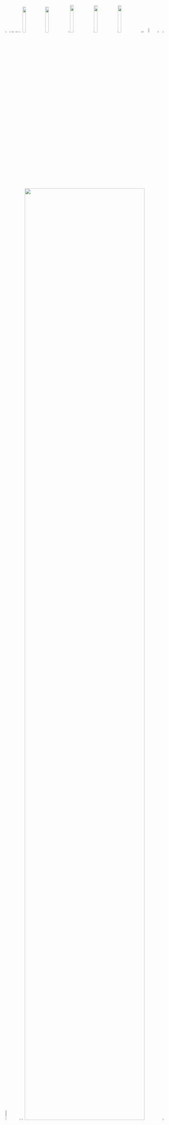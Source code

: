 <picture><source media="(prefers-color-scheme: light)" srcset="https://leonsilicon.github.io/leonsilicon/generator/generated/42d246e86dbd4a939d9ccc6591219bcc57d6183956a6246c35d1be6df80379de6dc778b625a5ca42a5fe7e3c2e8becdc57956223d8f0c57541d751058e937369.png"><source media="(prefers-color-scheme: dark)" srcset="https://leonsilicon.github.io/leonsilicon/generator/generated/6b167f71a782362752b814be67a46b262f0c4ee2dce9500fd24df9311bee952feb206b2402e964e769e77a5884dbb69f9ca52ec778fbc3e705c48cd57eb9dfa8.png"><img src="https://leonsilicon.github.io/leonsilicon/generator/generated/42d246e86dbd4a939d9ccc6591219bcc57d6183956a6246c35d1be6df80379de6dc778b625a5ca42a5fe7e3c2e8becdc57956223d8f0c57541d751058e937369.png" width="2.4822695035460995%" /></picture><a href="#js-contribution-activity"><picture><source media="(prefers-color-scheme: light)" srcset="https://leonsilicon.github.io/leonsilicon/generator/generated/d3d8559acdac9fc85ced576830bafd7b6054c216a3617652f365cbe1a91e5262156d8fbab4839ed3115d4887f244c883cce95b9b506e0ea5529044244658c8aa.png"><source media="(prefers-color-scheme: dark)" srcset="https://leonsilicon.github.io/leonsilicon/generator/generated/0e4cc93fce5aa568da6ce76830853d9cbbc0993c56bb92d5e7bf1bdad06ff401c0b097dd58a67835a23ac0b3cd9b2503fa76ad4206b83212c3768a238467deb3.png"><img src="https://leonsilicon.github.io/leonsilicon/generator/generated/d3d8559acdac9fc85ced576830bafd7b6054c216a3617652f365cbe1a91e5262156d8fbab4839ed3115d4887f244c883cce95b9b506e0ea5529044244658c8aa.png" width="1.4184397163120568%" /></picture></a><picture><source media="(prefers-color-scheme: light)" srcset="https://leonsilicon.github.io/leonsilicon/generator/generated/becc65165b902b95c14ae12bb2eb936e39ae7ad5a983b2c852ad0e49b3e64a09a7da09590d94cb0a40269fea2b2a5caa90ddae87f20719ef25d4b2a5d16c3f81.png"><source media="(prefers-color-scheme: dark)" srcset="https://leonsilicon.github.io/leonsilicon/generator/generated/7fbbe36fef3ff0896a30964782c7d9836c84e98d5e6ec86be12ca676c252addaeedc1a2d15f06bf6f428959c691a500fd7b2ef287777934d4c33d628ebbb1c00.png"><img src="https://leonsilicon.github.io/leonsilicon/generator/generated/becc65165b902b95c14ae12bb2eb936e39ae7ad5a983b2c852ad0e49b3e64a09a7da09590d94cb0a40269fea2b2a5caa90ddae87f20719ef25d4b2a5d16c3f81.png" width="0.9456264775413712%" /></picture><a href="#-the-above-image-is-interactive-try-clicking-on-the-tabs-"><picture><source media="(prefers-color-scheme: light)" srcset="https://leonsilicon.github.io/leonsilicon/generator/generated/1b0c29f41cdd662baacb6a760d01fede85ce0ca131e57560d7313ddb78effadf3fd11d32b28df184006d90cc3cbe29e1021de694d0698ebca5395792e0c6859a.png"><source media="(prefers-color-scheme: dark)" srcset="https://leonsilicon.github.io/leonsilicon/generator/generated/1b4138c079e1db237af31e6cfd1ad0b242398827624defff86a1b7a89fdd556cd817e199df9ae081f8f8fa134788cd7edf136665487aa49e4c2d897d7da791f2.png"><img src="https://leonsilicon.github.io/leonsilicon/generator/generated/1b0c29f41cdd662baacb6a760d01fede85ce0ca131e57560d7313ddb78effadf3fd11d32b28df184006d90cc3cbe29e1021de694d0698ebca5395792e0c6859a.png" width="1.4184397163120568%" /></picture></a><picture><source media="(prefers-color-scheme: light)" srcset="https://leonsilicon.github.io/leonsilicon/generator/generated/becc65165b902b95c14ae12bb2eb936e39ae7ad5a983b2c852ad0e49b3e64a09a7da09590d94cb0a40269fea2b2a5caa90ddae87f20719ef25d4b2a5d16c3f81.png"><source media="(prefers-color-scheme: dark)" srcset="https://leonsilicon.github.io/leonsilicon/generator/generated/7fbbe36fef3ff0896a30964782c7d9836c84e98d5e6ec86be12ca676c252addaeedc1a2d15f06bf6f428959c691a500fd7b2ef287777934d4c33d628ebbb1c00.png"><img src="https://leonsilicon.github.io/leonsilicon/generator/generated/becc65165b902b95c14ae12bb2eb936e39ae7ad5a983b2c852ad0e49b3e64a09a7da09590d94cb0a40269fea2b2a5caa90ddae87f20719ef25d4b2a5d16c3f81.png" width="0.9456264775413712%" /></picture><a href="https://github.com/leonsilicon/leonsilicon/blob/main/readme.markdown"><picture><source media="(prefers-color-scheme: light)" srcset="https://leonsilicon.github.io/leonsilicon/generator/generated/e1374e691e855004cb3ee553567c68cc83f8a1509555889102e015f4e7ed0f39246cbcbba092b71da4f81988b2d391922df1638de2fb1b8eeaf0442b087c2b3e.png"><source media="(prefers-color-scheme: dark)" srcset="https://leonsilicon.github.io/leonsilicon/generator/generated/3369df70373213ef608cb491433601c05448ceffcaa8f6dc9c97bcbc2c6532f328346b1fb8d91990d9fa964d8896fe81022c698468e11322011bafaea52bf062.png"><img src="https://leonsilicon.github.io/leonsilicon/generator/generated/e1374e691e855004cb3ee553567c68cc83f8a1509555889102e015f4e7ed0f39246cbcbba092b71da4f81988b2d391922df1638de2fb1b8eeaf0442b087c2b3e.png" width="1.4184397163120568%" /></picture></a><picture><source media="(prefers-color-scheme: light)" srcset="https://leonsilicon.github.io/leonsilicon/generator/generated/e33eb9fbc7c484e2fcbcdb515899b179e0f482c4232c9da0eefd41ae4db2bbb0a1eb0c7508c6ed838775e1d43c961dd7556c816e4c8b66c2c4ccbc5afd020ba5.png"><source media="(prefers-color-scheme: dark)" srcset="https://leonsilicon.github.io/leonsilicon/generator/generated/4083ca44d8fbdf77750f618cf8a2406bf67b8a785e5c9e1b15735885b15e6ebfbb88780c13feb22609cf959c2a76ed8fcd88f98700e9591121c1bbd41d9455b4.png"><img src="https://leonsilicon.github.io/leonsilicon/generator/generated/e33eb9fbc7c484e2fcbcdb515899b179e0f482c4232c9da0eefd41ae4db2bbb0a1eb0c7508c6ed838775e1d43c961dd7556c816e4c8b66c2c4ccbc5afd020ba5.png" width="2.2458628841607564%" /></picture><a href="https://leonsilicon.com"><picture><source media="(prefers-color-scheme: light)" srcset="https://leonsilicon.github.io/leonsilicon/generator/generated/c018dd35c73a7ccf815cf5d3ec1d4ce842149c3773dbc4ad3547f7cc36871fa0b0b5902f9b84feff3c82447a42424b4fa5caf2e55add999627d39326f55812a9.png"><source media="(prefers-color-scheme: dark)" srcset="https://leonsilicon.github.io/leonsilicon/generator/generated/e2ad626bf8fd369bb48b4afa352ad9055d275461ac07e2d49452dc1ab14f5615c8e75dc188542758f7cd33577bcbb96e7fcf53526730f0205728e133b2bab396.png"><img src="https://leonsilicon.github.io/leonsilicon/generator/generated/c018dd35c73a7ccf815cf5d3ec1d4ce842149c3773dbc4ad3547f7cc36871fa0b0b5902f9b84feff3c82447a42424b4fa5caf2e55add999627d39326f55812a9.png" width="14.420803782505912%" /></picture></a><a href="https://tiktok.com/@leonsilicon"><picture><source media="(prefers-color-scheme: light)" srcset="https://leonsilicon.github.io/leonsilicon/generator/generated/9aed9e0d30d8607161a086e8b304602ea470a4aa3168bf77f64de9d518b80c85940a85133fb13aa667dfd61d1a7c3d857832dd8539418f895017b482ea9aeee2.png"><source media="(prefers-color-scheme: dark)" srcset="https://leonsilicon.github.io/leonsilicon/generator/generated/7b5890a8dd68d900791f8f73af0fff3fe0a4e78eda8adc8bb64f471bad5869f038ae32a6b4ff819d0f23dbea3b156f9cf8b7a59aeee5025e721a969cfba5b3e6.png"><img src="https://leonsilicon.github.io/leonsilicon/generator/generated/9aed9e0d30d8607161a086e8b304602ea470a4aa3168bf77f64de9d518b80c85940a85133fb13aa667dfd61d1a7c3d857832dd8539418f895017b482ea9aeee2.png" width="14.420803782505912%" /></picture></a><picture><source media="(prefers-color-scheme: light)" srcset="https://leonsilicon.github.io/leonsilicon/generator/generated/ac9ab6045061f5b96557bc3d9b3fb2630a1c052990c555ecd4265eff470e0dc033d1df78be97564abd51c3c62efdf88166ac8af179a8ffc5fd2578171039ad68.png"><source media="(prefers-color-scheme: dark)" srcset="https://leonsilicon.github.io/leonsilicon/generator/generated/5e6f9fc4ad31baa9d3d9eed3842fe36490776d3507a8fedafb9bc515f08896d36b9d6bf0b2989b03de3e90311474ade689d9dec18ef404524bbf54a28cb2fa96.png"><img src="https://leonsilicon.github.io/leonsilicon/generator/generated/ac9ab6045061f5b96557bc3d9b3fb2630a1c052990c555ecd4265eff470e0dc033d1df78be97564abd51c3c62efdf88166ac8af179a8ffc5fd2578171039ad68.png" width="1.1820330969267139%" /></picture><a href="https://instagram.com/leonsilicon"><picture><source media="(prefers-color-scheme: light)" srcset="https://leonsilicon.github.io/leonsilicon/generator/generated/70fe32567f4c1575937f35e9f0ed850ecab161eb2b5e6267541b6b7042c3ee08710ad3c1b9dcc4b5d533979dc07dc48f886c3fae327e34d072c55c26b436809c.png"><source media="(prefers-color-scheme: dark)" srcset="https://leonsilicon.github.io/leonsilicon/generator/generated/ba54ffe367904eaad340121ae3dcbd0676dd125fad97c80372ffb097e58d34d2cc1149d8bfb0a3df9db539f31356dbeb602265b6c749b564c3e1169ca83c367f.png"><img src="https://leonsilicon.github.io/leonsilicon/generator/generated/70fe32567f4c1575937f35e9f0ed850ecab161eb2b5e6267541b6b7042c3ee08710ad3c1b9dcc4b5d533979dc07dc48f886c3fae327e34d072c55c26b436809c.png" width="14.893617021276595%" /></picture></a><picture><source media="(prefers-color-scheme: light)" srcset="https://leonsilicon.github.io/leonsilicon/generator/generated/61f0fac5bf85961cb7a7ccc001c9b76104517716b402122d8c130c9c2a8a52a71c217722d31e8d96c6a0d360b7b0129e1cb9501d0a210ec34591bb4aa9b6ade8.png"><source media="(prefers-color-scheme: dark)" srcset="https://leonsilicon.github.io/leonsilicon/generator/generated/c6c8f7599362a9d397a2bb4e245c044b80f852f5726b4be132d65f05640042c04d61f10eff753dc17e67cef95c06ffd44b6a75a0aec27088235f08bb672b8b66.png"><img src="https://leonsilicon.github.io/leonsilicon/generator/generated/61f0fac5bf85961cb7a7ccc001c9b76104517716b402122d8c130c9c2a8a52a71c217722d31e8d96c6a0d360b7b0129e1cb9501d0a210ec34591bb4aa9b6ade8.png" width="0.2364066193853428%" /></picture><a href="https://x.com/leonsilicon"><picture><source media="(prefers-color-scheme: light)" srcset="https://leonsilicon.github.io/leonsilicon/generator/generated/e9702fc0c3ae564ae3caacb650c529a6872265be9ba60c7ebced9772f3ae1dd742f85b15bdbaed3092e8029eb1b19fccd87b2e379f32fdeff983857f78b0b96a.png"><source media="(prefers-color-scheme: dark)" srcset="https://leonsilicon.github.io/leonsilicon/generator/generated/0ab47f90f2ba9d2736e9773e4db759746245c1f842d5c2f932ea4638b3afa37f17c85195a954fe51d4947b5e30c6f2b9f134ba25d8d550296a668ff455e4fe4d.png"><img src="https://leonsilicon.github.io/leonsilicon/generator/generated/e9702fc0c3ae564ae3caacb650c529a6872265be9ba60c7ebced9772f3ae1dd742f85b15bdbaed3092e8029eb1b19fccd87b2e379f32fdeff983857f78b0b96a.png" width="14.775413711583923%" /></picture></a><picture><source media="(prefers-color-scheme: light)" srcset="https://leonsilicon.github.io/leonsilicon/generator/generated/61f0fac5bf85961cb7a7ccc001c9b76104517716b402122d8c130c9c2a8a52a71c217722d31e8d96c6a0d360b7b0129e1cb9501d0a210ec34591bb4aa9b6ade8.png"><source media="(prefers-color-scheme: dark)" srcset="https://leonsilicon.github.io/leonsilicon/generator/generated/c6c8f7599362a9d397a2bb4e245c044b80f852f5726b4be132d65f05640042c04d61f10eff753dc17e67cef95c06ffd44b6a75a0aec27088235f08bb672b8b66.png"><img src="https://leonsilicon.github.io/leonsilicon/generator/generated/61f0fac5bf85961cb7a7ccc001c9b76104517716b402122d8c130c9c2a8a52a71c217722d31e8d96c6a0d360b7b0129e1cb9501d0a210ec34591bb4aa9b6ade8.png" width="0.2364066193853428%" /></picture><a href="https://youtube.com/@leonsilicon"><picture><source media="(prefers-color-scheme: light)" srcset="https://leonsilicon.github.io/leonsilicon/generator/generated/72087ee1841ebceb7a7e3d0074db7bc2dd946bbf32fdf2c330272642b7bf8138d2a7ff02c02912a3b87b9e54c2574f8c812e119406762bcbaa48f59627750ad7.png"><source media="(prefers-color-scheme: dark)" srcset="https://leonsilicon.github.io/leonsilicon/generator/generated/17db144e07845a7629acb8820f238168962e0c395ad8717f1c9e122004d879a640972cb0cd2719a58527e5290b1b3ccf8551281ec673f946067503e33ea74009.png"><img src="https://leonsilicon.github.io/leonsilicon/generator/generated/72087ee1841ebceb7a7e3d0074db7bc2dd946bbf32fdf2c330272642b7bf8138d2a7ff02c02912a3b87b9e54c2574f8c812e119406762bcbaa48f59627750ad7.png" width="14.775413711583923%" /></picture></a><picture><source media="(prefers-color-scheme: light)" srcset="https://leonsilicon.github.io/leonsilicon/generator/generated/7116c8cce1b06da22a028d01ab9c3a317c8ce04e270e2497b5d08ed40cc0e3bebafaee0a4e1a13ce636db81744490236766f24225ff999ef3989307108b7dd30.png"><source media="(prefers-color-scheme: dark)" srcset="https://leonsilicon.github.io/leonsilicon/generator/generated/21fa75ec5944889de62e3488a435d125bb1a87fcb1d2c388da1b7263a97360ac7e00bdfe778040b478b0c3d443794a32a049a50e4b41bccecc94b49c0048f732.png"><img src="https://leonsilicon.github.io/leonsilicon/generator/generated/7116c8cce1b06da22a028d01ab9c3a317c8ce04e270e2497b5d08ed40cc0e3bebafaee0a4e1a13ce636db81744490236766f24225ff999ef3989307108b7dd30.png" width="0.7092198581560284%" /></picture><a href="https://github.com/leonsilicon/leonsilicon/issues/new"><picture><source media="(prefers-color-scheme: light)" srcset="https://leonsilicon.github.io/leonsilicon/generator/generated/d301f7ad490c44c1fa0ebee997ff66c508db85fc2a26ba4960cc260b4fe5166fb85146d397cc8fc4f5707bc2d2ad590d819a3199c794e5a7d8af9a19136cc10b.png"><source media="(prefers-color-scheme: dark)" srcset="https://leonsilicon.github.io/leonsilicon/generator/generated/4cd9a0841afc4023b81d3f1660588c2f358c279943176704c96587f70fad40cad19f2c4363b814f61150d246aafb975ebfcdded6a7fee073e208a9e640dfd4b6.png"><img src="https://leonsilicon.github.io/leonsilicon/generator/generated/d301f7ad490c44c1fa0ebee997ff66c508db85fc2a26ba4960cc260b4fe5166fb85146d397cc8fc4f5707bc2d2ad590d819a3199c794e5a7d8af9a19136cc10b.png" width="3.546099290780142%" /></picture></a><picture><source media="(prefers-color-scheme: light)" srcset="https://leonsilicon.github.io/leonsilicon/generator/generated/3ce1fba71d1d7b2fd7ccb45edcbf2119bf4df09a87a307b0658cd19981b9e2b45a38892113bedd4658085abbaf38321cbbb06fc683a3f294f59a6e065bddb5ee.png"><source media="(prefers-color-scheme: dark)" srcset="https://leonsilicon.github.io/leonsilicon/generator/generated/75fa467c99bc1f3c387ae7964292d5fe84a96883f38297eeb2d4ef6dbb47693be7b96b42d310d040dfa73fbef18b237a07e5e20772f5693f4d3e34d56e43f79d.png"><img src="https://leonsilicon.github.io/leonsilicon/generator/generated/3ce1fba71d1d7b2fd7ccb45edcbf2119bf4df09a87a307b0658cd19981b9e2b45a38892113bedd4658085abbaf38321cbbb06fc683a3f294f59a6e065bddb5ee.png" width="5.91016548463357%" /></picture><a href="https://github.com/leonsilicon/leonsilicon/tree/main/generator"><picture><source media="(prefers-color-scheme: light)" srcset="https://leonsilicon.github.io/leonsilicon/generator/generated/a055d153064d9cb416000409251c4f805f395483a391ff315816aaef1a9efbae45787ed82302f778d74ba998813df61bf417299d1ddfcefc037530cff04ba2a3.png"><source media="(prefers-color-scheme: dark)" srcset="https://leonsilicon.github.io/leonsilicon/generator/generated/3724b78c09c2c9f9a5d80dd6738fa002aef456705f44661a42013185665a59ca98bde4b994d634237491c47e8396aeb693ecbb2d5b8da633ccac3664f32ea303.png"><img src="https://leonsilicon.github.io/leonsilicon/generator/generated/a055d153064d9cb416000409251c4f805f395483a391ff315816aaef1a9efbae45787ed82302f778d74ba998813df61bf417299d1ddfcefc037530cff04ba2a3.png" width="3.309692671394799%" /></picture></a><picture><source media="(prefers-color-scheme: light)" srcset="https://leonsilicon.github.io/leonsilicon/generator/generated/b49409a7335281d6e5fd1e3a3c64ebe47f302aa200e6c71a30f8c562c2bf29a6c958cc91afbd3baa6dcb95f27a7bc6b96a40d620fb9cd44502f1e0dd716bfef1.png"><source media="(prefers-color-scheme: dark)" srcset="https://leonsilicon.github.io/leonsilicon/generator/generated/2f4923e634c47f3c701d2cbe5d40b1ec9afa61b72a47e048071ee4bc62d1c873a252b0de5b0c51c202cb18fecb65488d47b77ca5638b8f50a096da805bcaa687.png"><img src="https://leonsilicon.github.io/leonsilicon/generator/generated/b49409a7335281d6e5fd1e3a3c64ebe47f302aa200e6c71a30f8c562c2bf29a6c958cc91afbd3baa6dcb95f27a7bc6b96a40d620fb9cd44502f1e0dd716bfef1.png" width="0.7092198581560284%" /></picture><picture><source media="(prefers-color-scheme: light)" srcset="https://leonsilicon.github.io/leonsilicon/generator/generated/b20e3b9550b287170be295868f65edac3d4189eae1578aba49d5cab2a69097daf6c5ddf66f8c5300f420b6a3c2f98febbe30091fe23d21e295d0dd825062a45b.png"><source media="(prefers-color-scheme: dark)" srcset="https://leonsilicon.github.io/leonsilicon/generator/generated/09be9b1155de0f2d94cfe9598691acec4a1672be379f0303905dfab2a6489d5bd7c411f52303e18df724cf717ebb1e96e731d18570a99f4890bac37bb5ae0e08.png"><img src="https://leonsilicon.github.io/leonsilicon/generator/generated/b20e3b9550b287170be295868f65edac3d4189eae1578aba49d5cab2a69097daf6c5ddf66f8c5300f420b6a3c2f98febbe30091fe23d21e295d0dd825062a45b.png" width="8.865248226950355%" /></picture><a href="https://github.com/leonsilicon"><picture><source media="(prefers-color-scheme: light)" srcset="https://leonsilicon.github.io/leonsilicon/generator/generated/301bb0a5304de6f0a8dc2a54e4f787641968fc7194c24912cd2e5d5c4619636096e11b3d4d8767d5d2d622dc0580a95247fcc014c38c90bb0714cddea4548a84.png"><source media="(prefers-color-scheme: dark)" srcset="https://leonsilicon.github.io/leonsilicon/generator/generated/b02a6a4fa345c6d0686803ff0b9f699f53a8d3963c4f9d768e587513eb57ce7c19225bac702f282bfca810a525db1b14c2f3c196fbceac38550c17e01b194963.png"><img src="https://leonsilicon.github.io/leonsilicon/generator/generated/301bb0a5304de6f0a8dc2a54e4f787641968fc7194c24912cd2e5d5c4619636096e11b3d4d8767d5d2d622dc0580a95247fcc014c38c90bb0714cddea4548a84.png" width="1.5366430260047281%" /></picture></a><picture><source media="(prefers-color-scheme: light)" srcset="https://leonsilicon.github.io/leonsilicon/generator/generated/b85fb7049a6821fc8915369385a39e8a426a6c17ec6eaac2ce098d829d0ae97ac0e5744b5cc678a3d2dfe65107c88d02863fccfbe3500afd771ecc6e9c200bf8.png"><source media="(prefers-color-scheme: dark)" srcset="https://leonsilicon.github.io/leonsilicon/generator/generated/535b493f970106c9575cf3255aeda3d631c786126d852b9565d181052d41c898cf4709a4fe486e88bc141b68c0e3319726bc2a1770b956206d562d144b7e177e.png"><img src="https://leonsilicon.github.io/leonsilicon/generator/generated/b85fb7049a6821fc8915369385a39e8a426a6c17ec6eaac2ce098d829d0ae97ac0e5744b5cc678a3d2dfe65107c88d02863fccfbe3500afd771ecc6e9c200bf8.png" width="1.8912529550827424%" /></picture><a href="https://leonsilicon.com"><picture><source media="(prefers-color-scheme: light)" srcset="https://leonsilicon.github.io/leonsilicon/generator/generated/a6ae7544998881b33e0c5920e9c5c4ed4bf4484e0c8c0b8df411f7997b927c7cbb0a1728dc1aa4661c1caf23c01ce120f7895fd17a158734a6c7e0ad32be9a46.png"><source media="(prefers-color-scheme: dark)" srcset="https://leonsilicon.github.io/leonsilicon/generator/generated/b0c0e0d39a042c9d059c7fa198b39d0021f6d4ae26a0e13521475a46ad4109677dd22fe9a4a17ab319d7f41bb49cbc05352a90e4af13522e4b2a0afb3d3288fa.png"><img src="https://leonsilicon.github.io/leonsilicon/generator/generated/a6ae7544998881b33e0c5920e9c5c4ed4bf4484e0c8c0b8df411f7997b927c7cbb0a1728dc1aa4661c1caf23c01ce120f7895fd17a158734a6c7e0ad32be9a46.png" width="86.99763593380615%" /></picture></a><picture><source media="(prefers-color-scheme: light)" srcset="https://leonsilicon.github.io/leonsilicon/generator/generated/40204f0bb3f056cd387712574833e372ec284b4c37e97caec0d813d9aa4d1beeb34b21da98920c2c9569423e31f5f24c89c17cacf2cec5b7f36961bb069e1c96.png"><source media="(prefers-color-scheme: dark)" srcset="https://leonsilicon.github.io/leonsilicon/generator/generated/0fd638bb4d3a7074e452f41b317ffe12850cee1d3443da176b69f1e298326ab6b4309bff39d94385f8db7de98eda196e2fd07b1feb207c2663aee3eaea07fac5.png"><img src="https://leonsilicon.github.io/leonsilicon/generator/generated/40204f0bb3f056cd387712574833e372ec284b4c37e97caec0d813d9aa4d1beeb34b21da98920c2c9569423e31f5f24c89c17cacf2cec5b7f36961bb069e1c96.png" width="0.7092198581560284%" /></picture><picture><source media="(prefers-color-scheme: light)" srcset="https://leonsilicon.github.io/leonsilicon/generator/generated/6babc85b88514f4f526527204ae4423789a553aab0a05780ab9ffd0964f7c7c6e464616e219d00961ce98073dde87da0fc53c03bae967ee53cece1b818658f40.png"><source media="(prefers-color-scheme: dark)" srcset="https://leonsilicon.github.io/leonsilicon/generator/generated/39852001fe50287219a9023609aa28771d22350e2ab6095e741ce11e5f609aec9236de87b061c27a0dab5ee2fb3b7b2b4b20441f830c92a933a69dd93083fa73.png"><img src="https://leonsilicon.github.io/leonsilicon/generator/generated/6babc85b88514f4f526527204ae4423789a553aab0a05780ab9ffd0964f7c7c6e464616e219d00961ce98073dde87da0fc53c03bae967ee53cece1b818658f40.png" width="100%" /></picture><picture><source media="(prefers-color-scheme: light)" srcset="https://leonsilicon.github.io/leonsilicon/generator/generated/1277d2354d11794cfe2d3881642de5e0a21a1eb0b48d0c8cd90c03e79ba252c92b5e0945a38f7d78df4b6e664f93a2b1cc964a4264e010ef634fad614bdc087c.png"><source media="(prefers-color-scheme: dark)" srcset="https://leonsilicon.github.io/leonsilicon/generator/generated/4eee1ffe20b86c9810ebdd0dcca90d41b321fde72f52805b0dd8fe89372884fd9d1cc8a106c334c6feb78d3283c0e324d2b61235fffd44fc762f2f7b6aa0d96a.png"><img src="https://leonsilicon.github.io/leonsilicon/generator/generated/1277d2354d11794cfe2d3881642de5e0a21a1eb0b48d0c8cd90c03e79ba252c92b5e0945a38f7d78df4b6e664f93a2b1cc964a4264e010ef634fad614bdc087c.png" width="20.44917257683215%" /></picture><a href="https://linkedin.com/in/leonsilicon"><picture><source media="(prefers-color-scheme: light)" srcset="https://leonsilicon.github.io/leonsilicon/generator/generated/69ffe4ace13c3db8b9fa4020e6ba6fc398015cf6291f10e6711f51c8f2a48d12add60cf2c259ecdea4985e9ccff68122640bda99aca9134e1a552a443ea57712.png"><source media="(prefers-color-scheme: dark)" srcset="https://leonsilicon.github.io/leonsilicon/generator/generated/f22f98738eee55f558d0b8528c522584bf775767ba0b5814e4d51803b9122ebdeede39d794651b1b9c713cac40a7728040db9c189264ec92059a7209cb2f0c71.png"><img src="https://leonsilicon.github.io/leonsilicon/generator/generated/69ffe4ace13c3db8b9fa4020e6ba6fc398015cf6291f10e6711f51c8f2a48d12add60cf2c259ecdea4985e9ccff68122640bda99aca9134e1a552a443ea57712.png" width="15.839243498817968%" /></picture></a><picture><source media="(prefers-color-scheme: light)" srcset="https://leonsilicon.github.io/leonsilicon/generator/generated/7fe59efc5e15334fee3ec9e45eca77a86ba1096458b1e214b71d3fd1979b590178d2823ca4d1bcc8878676fe79d34c2545967d25d3c03cc95198dbeb47173171.png"><source media="(prefers-color-scheme: dark)" srcset="https://leonsilicon.github.io/leonsilicon/generator/generated/a4622b8cf79d675d3fd8d7ff522cf789773715cb1eb8892d15696efac96c82ce7c6350ce8717c1c231b9f44b12c84e737bec4be6388347010c1e5008bdd48ec7.png"><img src="https://leonsilicon.github.io/leonsilicon/generator/generated/7fe59efc5e15334fee3ec9e45eca77a86ba1096458b1e214b71d3fd1979b590178d2823ca4d1bcc8878676fe79d34c2545967d25d3c03cc95198dbeb47173171.png" width="6.8557919621749415%" /></picture><a href="https://devpost.com/leonsilicon"><picture><source media="(prefers-color-scheme: light)" srcset="https://leonsilicon.github.io/leonsilicon/generator/generated/8fa2e1793dcea06c5e1c84fa2dac6ce94538ad79a0887b7bafc77782a76be9f9e58c56e6ae1ce13a6a4cb8bda59f2a4635827aedcd9e59dc106f5bf6691e1da0.png"><source media="(prefers-color-scheme: dark)" srcset="https://leonsilicon.github.io/leonsilicon/generator/generated/1e609d64b4f1fa2fb493281b4dd3d0cf1d9995d8bbb4499b746c89b6c146fc0f6d22d0ec01dfd2e06429058e1a47ea43c29ba6973b5e325190015c424ba41f4d.png"><img src="https://leonsilicon.github.io/leonsilicon/generator/generated/8fa2e1793dcea06c5e1c84fa2dac6ce94538ad79a0887b7bafc77782a76be9f9e58c56e6ae1ce13a6a4cb8bda59f2a4635827aedcd9e59dc106f5bf6691e1da0.png" width="13.59338061465721%" /></picture></a><picture><source media="(prefers-color-scheme: light)" srcset="https://leonsilicon.github.io/leonsilicon/generator/generated/88f3c8e3c427868ac21e05722ab0ae0f4dc78fb0516efefc00e22c4dc31bf78454f0216814c75954e9c524419195ffbcb9f94a0d7bd394f550633ac72c299dde.png"><source media="(prefers-color-scheme: dark)" srcset="https://leonsilicon.github.io/leonsilicon/generator/generated/121efbd1cbfb7fd3a34f1ae733f2494085fa9d1b66094ead806c01693fc35bdd1c4307060157244617a908ad435bafc38daf346ff8ef6e188e6509731dff60e0.png"><img src="https://leonsilicon.github.io/leonsilicon/generator/generated/88f3c8e3c427868ac21e05722ab0ae0f4dc78fb0516efefc00e22c4dc31bf78454f0216814c75954e9c524419195ffbcb9f94a0d7bd394f550633ac72c299dde.png" width="6.8557919621749415%" /></picture><a href="https://tiktok.com/@leonsilicon"><picture><source media="(prefers-color-scheme: light)" srcset="https://leonsilicon.github.io/leonsilicon/generator/generated/569164360b84d818759c72c898537287cd024203c044345105cec2feb3345ff8790184c2054d67d5223acfac70089a1b4d2938e5222a11e44cf561ea616f0c26.png"><source media="(prefers-color-scheme: dark)" srcset="https://leonsilicon.github.io/leonsilicon/generator/generated/c24e7ea98200a32ff2ceae24fab41aad72bb18bad83c45b8663ebc5524a2a90553afc1295a05886e932861decaa64c257b96f8d8b736c3ef6dc54b66b7c1545d.png"><img src="https://leonsilicon.github.io/leonsilicon/generator/generated/569164360b84d818759c72c898537287cd024203c044345105cec2feb3345ff8790184c2054d67d5223acfac70089a1b4d2938e5222a11e44cf561ea616f0c26.png" width="15.839243498817968%" /></picture></a><picture><source media="(prefers-color-scheme: light)" srcset="https://leonsilicon.github.io/leonsilicon/generator/generated/faa6240850e9b4082f9f47beaab218d8d72428cb7b29828aeea9a289695293be148cc186be746689dda38c4431682eaae6f86b16464829dfabc9938faf2532f8.png"><source media="(prefers-color-scheme: dark)" srcset="https://leonsilicon.github.io/leonsilicon/generator/generated/0f476e597ee971e55d36e504b149ecbdb7072309fe1d2b94592692be5c05d542f9b204103b76a3193036c629b2972a50fb696fe30aa5174e995dd1c701fbb803.png"><img src="https://leonsilicon.github.io/leonsilicon/generator/generated/faa6240850e9b4082f9f47beaab218d8d72428cb7b29828aeea9a289695293be148cc186be746689dda38c4431682eaae6f86b16464829dfabc9938faf2532f8.png" width="20.56737588652482%" /></picture><picture><source media="(prefers-color-scheme: light)" srcset="https://leonsilicon.github.io/leonsilicon/generator/generated/db7f1c1edd67b45e8a85629ea968c19d5d8a8fa02609c5fb7c4955bce72691b2c579767d3a71c618bbe17cdc21b79437ce1671f9017d70e17d9f525fd9071575.png"><source media="(prefers-color-scheme: dark)" srcset="https://leonsilicon.github.io/leonsilicon/generator/generated/0e6e6f3bea5f6d538b36d7f15b15cd67703274d04a3da6c487767d7db1264c40254bca1b2a464ae317e4db670b9c1a1f8f4648e8fc3be41b91ee510ffff91109.png"><img src="https://leonsilicon.github.io/leonsilicon/generator/generated/db7f1c1edd67b45e8a85629ea968c19d5d8a8fa02609c5fb7c4955bce72691b2c579767d3a71c618bbe17cdc21b79437ce1671f9017d70e17d9f525fd9071575.png" width="16.78486997635934%" /></picture><a href="https://github.com/leonsilicon/leonsilicon/blob/main/README.md#leonsilicon"><picture><source media="(prefers-color-scheme: light)" srcset="https://leonsilicon.github.io/leonsilicon/generator/generated/19fe422a5af6a5ff1ddb50df786d8252d218eb24d276dbea94e938de7b53571a4e567cd1ef49a9bf669ba1edfe4c3483a0aa2c25c377c15ef98446ac96c161a6.png"><source media="(prefers-color-scheme: dark)" srcset="https://leonsilicon.github.io/leonsilicon/generator/generated/dd465b635b796274c8b80612901a655a75472b138eefe20926c327396193e44e56af34f4c0e97b8bd79197ffb459c64d6aecef4df0ea461b39761afb4bf7804d.png"><img src="https://leonsilicon.github.io/leonsilicon/generator/generated/19fe422a5af6a5ff1ddb50df786d8252d218eb24d276dbea94e938de7b53571a4e567cd1ef49a9bf669ba1edfe4c3483a0aa2c25c377c15ef98446ac96c161a6.png" width="43.61702127659575%" /></picture></a><picture><source media="(prefers-color-scheme: light)" srcset="https://leonsilicon.github.io/leonsilicon/generator/generated/2306e087e4e3e463729f02b80e28ad19f200d7863295be0d2b1ab13c74b176211ad0bd998e4889ada2c46a02a7bb63f8ba5d813755589769bd7ac7ca3701b487.png"><source media="(prefers-color-scheme: dark)" srcset="https://leonsilicon.github.io/leonsilicon/generator/generated/e8775d1ffc13172bceae2bab833cd98f1a36ca75466cecdab2e87530d1462ae00d70acf0fe96a2a733cd81feff24515721b48a62684dc84c0cea79c06a4c3cbf.png"><img src="https://leonsilicon.github.io/leonsilicon/generator/generated/2306e087e4e3e463729f02b80e28ad19f200d7863295be0d2b1ab13c74b176211ad0bd998e4889ada2c46a02a7bb63f8ba5d813755589769bd7ac7ca3701b487.png" width="3.4278959810874707%" /></picture><a href="https://www.tiktok.com/@leonsilicon/video/7350626104736025862"><picture><source media="(prefers-color-scheme: light)" srcset="https://leonsilicon.github.io/leonsilicon/generator/generated/1dfd98374b8b4b45d567370227ccdf7fe2688d4beb51fe7e4497c64dfc39bb006922086b9c2264169de7c9f65b203e61ad3ab8d1100433c36741dc12a2eeca9f.png"><source media="(prefers-color-scheme: dark)" srcset="https://leonsilicon.github.io/leonsilicon/generator/generated/cb4a0b211d6518dee73868ad5f009ca4a0c1822542267a1c723c1483dcaf94fc55b5ffc992edf62ba9dec7c159c0ebc3fa3dabdc2f87e51474d88d197d4b18c2.png"><img src="https://leonsilicon.github.io/leonsilicon/generator/generated/1dfd98374b8b4b45d567370227ccdf7fe2688d4beb51fe7e4497c64dfc39bb006922086b9c2264169de7c9f65b203e61ad3ab8d1100433c36741dc12a2eeca9f.png" width="19.38534278959811%" /></picture></a><picture><source media="(prefers-color-scheme: light)" srcset="https://leonsilicon.github.io/leonsilicon/generator/generated/db7f1c1edd67b45e8a85629ea968c19d5d8a8fa02609c5fb7c4955bce72691b2c579767d3a71c618bbe17cdc21b79437ce1671f9017d70e17d9f525fd9071575.png"><source media="(prefers-color-scheme: dark)" srcset="https://leonsilicon.github.io/leonsilicon/generator/generated/0e6e6f3bea5f6d538b36d7f15b15cd67703274d04a3da6c487767d7db1264c40254bca1b2a464ae317e4db670b9c1a1f8f4648e8fc3be41b91ee510ffff91109.png"><img src="https://leonsilicon.github.io/leonsilicon/generator/generated/db7f1c1edd67b45e8a85629ea968c19d5d8a8fa02609c5fb7c4955bce72691b2c579767d3a71c618bbe17cdc21b79437ce1671f9017d70e17d9f525fd9071575.png" width="16.78486997635934%" /></picture><picture><source media="(prefers-color-scheme: light)" srcset="https://leonsilicon.github.io/leonsilicon/generator/generated/ddafe83a317e0caa932d28c18894ef6ba6913d315b430649a997439cc57b646735566111fbfb907a69383935bb7543340e7de68e9c83b588546a6329dd9a4b85.png"><source media="(prefers-color-scheme: dark)" srcset="https://leonsilicon.github.io/leonsilicon/generator/generated/e0cc48221ccafc94233116acf73fe972c660aeb8b61f64c1b1d49ffd02befdacc9bbaeeedc540085f57293a23dfdbf6de7f6acd5e5bb2f44f14a37791e6d243c.png"><img src="https://leonsilicon.github.io/leonsilicon/generator/generated/ddafe83a317e0caa932d28c18894ef6ba6913d315b430649a997439cc57b646735566111fbfb907a69383935bb7543340e7de68e9c83b588546a6329dd9a4b85.png" width="16.78486997635934%" /></picture><a href="https://github.com/leonsilicon/leonsilicon/blob/main/README.md#leonsilicon"><picture><source media="(prefers-color-scheme: light)" srcset="https://leonsilicon.github.io/leonsilicon/generator/generated/f33c2e08be4123cbc27ac0e2ca5a0a7f3e80d6420be7239f55588450512937c54b13a569009c1211c3ff6bd8082b1a6a94ce2fc274a6e72e5df50ab051ab00f3.png"><source media="(prefers-color-scheme: dark)" srcset="https://leonsilicon.github.io/leonsilicon/generator/generated/b38836b1f5fef91d013024af72ea37e155cab4489a4d9487c7830724bb761a1d6dff782093d9af9715840c39f3ce2b60d012f0e7ab6fd2a7709ab5289ed2c577.png"><img src="https://leonsilicon.github.io/leonsilicon/generator/generated/f33c2e08be4123cbc27ac0e2ca5a0a7f3e80d6420be7239f55588450512937c54b13a569009c1211c3ff6bd8082b1a6a94ce2fc274a6e72e5df50ab051ab00f3.png" width="43.61702127659575%" /></picture></a><picture><source media="(prefers-color-scheme: light)" srcset="https://leonsilicon.github.io/leonsilicon/generator/generated/cdd9c698e5e20edfd6d97a96ec57629611ca1a873f9785e1bfd246ce7208efb4c6a0108ffa11716bd7289beeec44738cb41cb609554ac4a50fcce289b7eb1faa.png"><source media="(prefers-color-scheme: dark)" srcset="https://leonsilicon.github.io/leonsilicon/generator/generated/b5d6ea5a1e1dbc8b4442cda35a05ff39f70064281bddebf3068835cba0add4d875f8e49b3a46abacd2342e8918f4c08cf547a6dc149d2f1cf332119bf25ca4e3.png"><img src="https://leonsilicon.github.io/leonsilicon/generator/generated/cdd9c698e5e20edfd6d97a96ec57629611ca1a873f9785e1bfd246ce7208efb4c6a0108ffa11716bd7289beeec44738cb41cb609554ac4a50fcce289b7eb1faa.png" width="3.4278959810874707%" /></picture><a href="https://www.tiktok.com/@leonsilicon/video/7350626104736025862"><picture><source media="(prefers-color-scheme: light)" srcset="https://leonsilicon.github.io/leonsilicon/generator/generated/ba581fdb2e83b3e9ce5080b3fd4ee760c4b3af3a21d3bab7dcffc8d2355af37c673f651fb5fdf5fabd554886765b3525340c3e619fca8adc7e865fcdd02d218f.png"><source media="(prefers-color-scheme: dark)" srcset="https://leonsilicon.github.io/leonsilicon/generator/generated/47a1cfe0c6b1e9e829da0d8adebcc9bab4ac11b5d0b15dd870d1b5645e72ebcc49a31bb25fa37c1ec0ba41790f1ff879542abedabe2fdf60e219df8144055bcb.png"><img src="https://leonsilicon.github.io/leonsilicon/generator/generated/ba581fdb2e83b3e9ce5080b3fd4ee760c4b3af3a21d3bab7dcffc8d2355af37c673f651fb5fdf5fabd554886765b3525340c3e619fca8adc7e865fcdd02d218f.png" width="19.38534278959811%" /></picture></a><picture><source media="(prefers-color-scheme: light)" srcset="https://leonsilicon.github.io/leonsilicon/generator/generated/ddafe83a317e0caa932d28c18894ef6ba6913d315b430649a997439cc57b646735566111fbfb907a69383935bb7543340e7de68e9c83b588546a6329dd9a4b85.png"><source media="(prefers-color-scheme: dark)" srcset="https://leonsilicon.github.io/leonsilicon/generator/generated/e0cc48221ccafc94233116acf73fe972c660aeb8b61f64c1b1d49ffd02befdacc9bbaeeedc540085f57293a23dfdbf6de7f6acd5e5bb2f44f14a37791e6d243c.png"><img src="https://leonsilicon.github.io/leonsilicon/generator/generated/ddafe83a317e0caa932d28c18894ef6ba6913d315b430649a997439cc57b646735566111fbfb907a69383935bb7543340e7de68e9c83b588546a6329dd9a4b85.png" width="16.78486997635934%" /></picture><picture><source media="(prefers-color-scheme: light)" srcset="https://leonsilicon.github.io/leonsilicon/generator/generated/a77c3a41c6c70781ea5ec5a6f62c898128197ce7e2d6a68a5de071c200f7be6017e98413cca40b5219ce9eb2c58e2fc90f17e407781db07ac152011af30e9ee7.png"><source media="(prefers-color-scheme: dark)" srcset="https://leonsilicon.github.io/leonsilicon/generator/generated/91dc85ba4fd5f6e40d774cf7a875dc53ed3b49f32c5b52e4167ad8b890f9641227c275dd680120d09d25123fbbe7e77ce3aae6f1b1fc313f3492167a20bc4c6b.png"><img src="https://leonsilicon.github.io/leonsilicon/generator/generated/a77c3a41c6c70781ea5ec5a6f62c898128197ce7e2d6a68a5de071c200f7be6017e98413cca40b5219ce9eb2c58e2fc90f17e407781db07ac152011af30e9ee7.png" width="63.829787234042556%" /></picture><a href="https://www.tiktok.com/@leonsilicon/video/7350626104736025862"><picture><source media="(prefers-color-scheme: light)" srcset="https://leonsilicon.github.io/leonsilicon/generator/generated/ceefb5f88b3d34abb271300f7562f3744b726a989b9df5874a46e7c1934ce9fc32a5e7eaf234f7dbb057a41625891b0136e2df827a3e80437318eb57825ccda7.png"><source media="(prefers-color-scheme: dark)" srcset="https://leonsilicon.github.io/leonsilicon/generator/generated/c31cfbad835c6cd0b0888d47256fa74de82890105b868c06d4431b913fff76237cf084328f65b9bb008cca9dc3b1caae71220471289a8e0c9e8399a76c608e8d.png"><img src="https://leonsilicon.github.io/leonsilicon/generator/generated/ceefb5f88b3d34abb271300f7562f3744b726a989b9df5874a46e7c1934ce9fc32a5e7eaf234f7dbb057a41625891b0136e2df827a3e80437318eb57825ccda7.png" width="19.38534278959811%" /></picture></a><picture><source media="(prefers-color-scheme: light)" srcset="https://leonsilicon.github.io/leonsilicon/generator/generated/d3c48bdbbe03faad355d9ff0f79ce86f7a3b1b2520b8ad973c7adad8f731ba873eeb8b4962517d0a5df85fedad81d618349172ade2c8b3fc72ff82977d37d00b.png"><source media="(prefers-color-scheme: dark)" srcset="https://leonsilicon.github.io/leonsilicon/generator/generated/d95e54f11b8398d9140517e733ee229c81aa518707e2e73ed7bb5579f241bc38f80c5c8a972229d648af87226e6c859a6b5fdc84ba20bd1ce2f7847015cca991.png"><img src="https://leonsilicon.github.io/leonsilicon/generator/generated/d3c48bdbbe03faad355d9ff0f79ce86f7a3b1b2520b8ad973c7adad8f731ba873eeb8b4962517d0a5df85fedad81d618349172ade2c8b3fc72ff82977d37d00b.png" width="16.78486997635934%" /></picture><picture><source media="(prefers-color-scheme: light)" srcset="https://leonsilicon.github.io/leonsilicon/generator/generated/d4a5fb2040b86ce11a85a71d1446f9653e5e1d65c1754acd7fc453f2cf2142de15561a553adc35cfbad224c316b796bad06e923ccc77bd4d9f3aaf216b4a1f11.png"><source media="(prefers-color-scheme: dark)" srcset="https://leonsilicon.github.io/leonsilicon/generator/generated/5ace97e40e1fe06b830e3fbbefc6a2df7b4ebe839a728cb92cc2f44215ec4235879853a74d420b9392010f3cd3975b349be08fa7b2e42a05306228edd586b1b9.png"><img src="https://leonsilicon.github.io/leonsilicon/generator/generated/d4a5fb2040b86ce11a85a71d1446f9653e5e1d65c1754acd7fc453f2cf2142de15561a553adc35cfbad224c316b796bad06e923ccc77bd4d9f3aaf216b4a1f11.png" width="35.1063829787234%" /></picture><a href="https://tunnel.dev"><picture><source media="(prefers-color-scheme: light)" srcset="https://leonsilicon.github.io/leonsilicon/generator/generated/397b81863f2945a2dcd3f5bf63616fde0dfcd5327892e0f4713818849a7cd6afc1c6350f6f1c24b6b82cca4d14583e21cff27af602893e21fbc32de8edc7db7c.png"><source media="(prefers-color-scheme: dark)" srcset="https://leonsilicon.github.io/leonsilicon/generator/generated/59c073f13f7dedae28f8a2214c61ded39b8b33513aefd7c1eac3bee8a017d18d4ca64a96740b6ee9a7ab5f09c7fb9aaaae1e0accc942ce3af251e8d274453965.png"><img src="https://leonsilicon.github.io/leonsilicon/generator/generated/397b81863f2945a2dcd3f5bf63616fde0dfcd5327892e0f4713818849a7cd6afc1c6350f6f1c24b6b82cca4d14583e21cff27af602893e21fbc32de8edc7db7c.png" width="4.846335697399527%" /></picture></a><a href="https://github.com/leonsilicon/leonsilicon/issues/new"><picture><source media="(prefers-color-scheme: light)" srcset="https://leonsilicon.github.io/leonsilicon/generator/generated/d2d575789c5d597adc99f74f38056fb48a125d80009c3c0cea5d3c5aa4996a11342d13866cb721c8b19745648c3058195874631214ae1f18c7c091f06a2f90e0.png"><source media="(prefers-color-scheme: dark)" srcset="https://leonsilicon.github.io/leonsilicon/generator/generated/84702daa0fe8ee8933f78199a6928b533ee9ac438d6f05833c29bfc7f319c7351debcec986c1db3a4574e75a0902d4e6693608fe8eb2f8623c05123f3bf36e88.png"><img src="https://leonsilicon.github.io/leonsilicon/generator/generated/d2d575789c5d597adc99f74f38056fb48a125d80009c3c0cea5d3c5aa4996a11342d13866cb721c8b19745648c3058195874631214ae1f18c7c091f06a2f90e0.png" width="5.08274231678487%" /></picture></a><picture><source media="(prefers-color-scheme: light)" srcset="https://leonsilicon.github.io/leonsilicon/generator/generated/98444ce080a4ac98cfd858a46e677b9770471ee1ee1fdcebaf2a0b5100d93d81e47a4d14caf0c7003f715a578abd26e7849f6aa4745d89aad1f012053f88198e.png"><source media="(prefers-color-scheme: dark)" srcset="https://leonsilicon.github.io/leonsilicon/generator/generated/448e335a74d34a94a7d96196e28e572e39ba6d365a7e352d443f677dca8b397faa3229e09a5f1a58dbe5ae270e63655fb24e32fe3d240216e1589bc2316d6afb.png"><img src="https://leonsilicon.github.io/leonsilicon/generator/generated/98444ce080a4ac98cfd858a46e677b9770471ee1ee1fdcebaf2a0b5100d93d81e47a4d14caf0c7003f715a578abd26e7849f6aa4745d89aad1f012053f88198e.png" width="1.0638297872340425%" /></picture><a href="https://github.com/leonsilicon"><picture><source media="(prefers-color-scheme: light)" srcset="https://leonsilicon.github.io/leonsilicon/generator/generated/f10cea011d2b901e0c3d3dfb958a732c0af350bb9fc0b3f77dbf01b5a0144b104b336e03ff1c77398e5d61ae369a1d37017178237a11da059501ebc00950ee9a.png"><source media="(prefers-color-scheme: dark)" srcset="https://leonsilicon.github.io/leonsilicon/generator/generated/c29c135b15c7be4e1a4f36cc5e1cdac749f30c962d06147c2d6845ab897504330bf4c303503a703ccd763301eaf60c7fa76ef7aac038f6e10d618963b2ef2517.png"><img src="https://leonsilicon.github.io/leonsilicon/generator/generated/f10cea011d2b901e0c3d3dfb958a732c0af350bb9fc0b3f77dbf01b5a0144b104b336e03ff1c77398e5d61ae369a1d37017178237a11da059501ebc00950ee9a.png" width="3.546099290780142%" /></picture></a><picture><source media="(prefers-color-scheme: light)" srcset="https://leonsilicon.github.io/leonsilicon/generator/generated/f427060a118f1150eacb9ec24b31f74c3a70bd5d6cac24e65813a4c926dd1e43868ad97ce227e1a70b43906f5d12a9aa124e8719fa6eec1a972e9c32a3408649.png"><source media="(prefers-color-scheme: dark)" srcset="https://leonsilicon.github.io/leonsilicon/generator/generated/3830306a14f31829a1d406cf04a85cfc383fcf35a99ccab1492e99d631991f9cc41ba55f3d295dc729504da46d2bedb9f32c62c11bd21f5d579117b5e05caeda.png"><img src="https://leonsilicon.github.io/leonsilicon/generator/generated/f427060a118f1150eacb9ec24b31f74c3a70bd5d6cac24e65813a4c926dd1e43868ad97ce227e1a70b43906f5d12a9aa124e8719fa6eec1a972e9c32a3408649.png" width="0.7092198581560284%" /></picture><a href="https://github.com/davidarthurthomas"><picture><source media="(prefers-color-scheme: light)" srcset="https://leonsilicon.github.io/leonsilicon/generator/generated/e2e1ba75c58ada3881b16ca20161244187f02f79cc4c759597e81417c293d414bbf8243a2a05bd98cd00de40ed1848a664d72d6530dc42c881fa11e8178de861.png"><source media="(prefers-color-scheme: dark)" srcset="https://leonsilicon.github.io/leonsilicon/generator/generated/868ccd484567a6dbc3a18b5cdbf34886a3ffdbb22e199a6670bf820db37716bccc4f54b72255510b920eb1bb96b01c88b0ab03b086f70050f7a6517d6a25d5e9.png"><img src="https://leonsilicon.github.io/leonsilicon/generator/generated/e2e1ba75c58ada3881b16ca20161244187f02f79cc4c759597e81417c293d414bbf8243a2a05bd98cd00de40ed1848a664d72d6530dc42c881fa11e8178de861.png" width="3.546099290780142%" /></picture></a><picture><source media="(prefers-color-scheme: light)" srcset="https://leonsilicon.github.io/leonsilicon/generator/generated/1510e3838b7c0a421715370dc97f3d17f0e29c2047fd82611d83e397409c4dbd44345e1b51d703e76b371f30bb4720837c8644ef56d3df73356a8f5af803696c.png"><source media="(prefers-color-scheme: dark)" srcset="https://leonsilicon.github.io/leonsilicon/generator/generated/ca7f9580796618a95dc66f04b9e92802206df4b0564175ed682622a8c5887a2bb98f6fc36d6939ec8773b5de2f7908c85078b955a8551a6225b8c122c301a0b9.png"><img src="https://leonsilicon.github.io/leonsilicon/generator/generated/1510e3838b7c0a421715370dc97f3d17f0e29c2047fd82611d83e397409c4dbd44345e1b51d703e76b371f30bb4720837c8644ef56d3df73356a8f5af803696c.png" width="1.0638297872340425%" /></picture><a href="https://discord.gg/zMw6ZF2qCf"><picture><source media="(prefers-color-scheme: light)" srcset="https://leonsilicon.github.io/leonsilicon/generator/generated/97b3b6cd83b8a22bdd51a9264c47528d137cf6652cb8fdd695636629f39b4e2ffaab3cbc3f9c0d37cea6fd277a1564e775868c3c2cfded469a0ff80a63f869ab.png"><source media="(prefers-color-scheme: dark)" srcset="https://leonsilicon.github.io/leonsilicon/generator/generated/6b6da6bfbff08c5660d6890819545de3baf2d5978eb795b8e5999e81f178a42896a1bbf76f348ca4bc9cb9646b921947c0d5eeff1d41867011084494242a85ba.png"><img src="https://leonsilicon.github.io/leonsilicon/generator/generated/97b3b6cd83b8a22bdd51a9264c47528d137cf6652cb8fdd695636629f39b4e2ffaab3cbc3f9c0d37cea6fd277a1564e775868c3c2cfded469a0ff80a63f869ab.png" width="4.964539007092199%" /></picture></a><a href="https://www.youtube.com/watch?v=dQw4w9WgXcQ"><picture><source media="(prefers-color-scheme: light)" srcset="https://leonsilicon.github.io/leonsilicon/generator/generated/85d9dad0c8137367dbd055291fff01d0aafca1d2e37c9bee62b450b353a6e68f5d6b18ee647a225d72cee1f87aeafdc5ce98e5b367e44cde5a954c1ac9bc3b9e.png"><source media="(prefers-color-scheme: dark)" srcset="https://leonsilicon.github.io/leonsilicon/generator/generated/0aa4b48a0e6fa4215c9610427af1d443087c6a158a1c61f903804be970317dd17454f78164894ed308ca44a56446c37f0efc74cfe99d1301e8215df7ce5182c4.png"><img src="https://leonsilicon.github.io/leonsilicon/generator/generated/85d9dad0c8137367dbd055291fff01d0aafca1d2e37c9bee62b450b353a6e68f5d6b18ee647a225d72cee1f87aeafdc5ce98e5b367e44cde5a954c1ac9bc3b9e.png" width="4.964539007092199%" /></picture></a><a href="https://www.tiktok.com/@leonsilicon/video/7350626104736025862"><picture><source media="(prefers-color-scheme: light)" srcset="https://leonsilicon.github.io/leonsilicon/generator/generated/0462a9a185a491179dcd656181f16cd172fd428b999563f0f60bc170bb93d6f877109a311c202d2178d0c2478896125a1a245c9868e3bea90994180cb6f0f24c.png"><source media="(prefers-color-scheme: dark)" srcset="https://leonsilicon.github.io/leonsilicon/generator/generated/adfac1ff95007cb294fc2b163e01d51a7ea8641340945345634c178ecd98616291db451d823437aec496589aaca9cd865f4e664e079e1e5633acc7ef2da66813.png"><img src="https://leonsilicon.github.io/leonsilicon/generator/generated/0462a9a185a491179dcd656181f16cd172fd428b999563f0f60bc170bb93d6f877109a311c202d2178d0c2478896125a1a245c9868e3bea90994180cb6f0f24c.png" width="18.321513002364064%" /></picture></a><picture><source media="(prefers-color-scheme: light)" srcset="https://leonsilicon.github.io/leonsilicon/generator/generated/5ffb41ecd092524be94b1ffbdbc661ad3830a4d9c8c76d96a0077df2a78621b43eabcaba4e6a1e22c298f77e16c0f1fc844ad5e9cecf9eb5c92b7d811c715dee.png"><source media="(prefers-color-scheme: dark)" srcset="https://leonsilicon.github.io/leonsilicon/generator/generated/57abbbc45c72ef0b5ffbd648ac9f2ede52f5bdcb04b6949a076ae3b54c80e1841bed52faed0f5185c12fb488afb467b5a529b01284ecb577ffccd4639c54881d.png"><img src="https://leonsilicon.github.io/leonsilicon/generator/generated/5ffb41ecd092524be94b1ffbdbc661ad3830a4d9c8c76d96a0077df2a78621b43eabcaba4e6a1e22c298f77e16c0f1fc844ad5e9cecf9eb5c92b7d811c715dee.png" width="16.78486997635934%" /></picture>
###### 👆 The above image is interactive! Try clicking on the tabs :)
